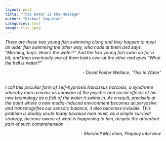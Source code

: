 ```yaml
---
layout: post
title: "This Water is the Message"
author: "Michael Suguitan"
categories: text
image: fish.jpeg
---
```


*There are these two young fish swimming along and they happen to meet an older fish swimming the other way, who nods at them and says “Morning, boys. How’s the water?” And the two young fish swim on for a bit, and then eventually one of them looks over at the other and goes “What the hell is water?”*
<div style="text-align: right"> <i>- David Foster Wallace, 'This is Water'</i> </div>

<br>

*I call this peculiar form of self-hypnosis Narcissus narcosis, a syndrome whereby man remains as unaware of the psychic and social effects of his new technology as a fish of the water it swims in. As a result, precisely at the point where a new media-induced environment becomes all pervasive and transmogrifies our sensory balance, it also becomes invisible. This problem is doubly acute today because man must, as a simple survival strategy, become aware of what is happening to him, despite the attendant pain of such comprehension.*

<div style="text-align: right"> <i>- Marshall McLuhan, Playboy interview</i> </div>

